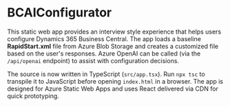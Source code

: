 # BCAIConfigurator

This static web app provides an interview style experience that helps users configure Dynamics 365 Business Central. The app loads a baseline **RapidStart.xml** file from Azure Blob Storage and creates a customized file based on the user's responses. Azure OpenAI can be called (via the `/api/openai` endpoint) to assist with configuration decisions.

The source is now written in TypeScript (`src/app.tsx`). Run `npx tsc` to transpile it to JavaScript before opening `index.html` in a browser. The app is designed for Azure Static Web Apps and uses React delivered via CDN for quick prototyping.
